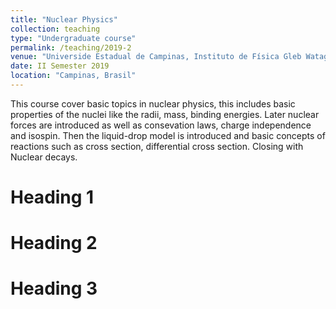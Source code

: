 ```yaml
---
title: "Nuclear Physics"
collection: teaching
type: "Undergraduate course"
permalink: /teaching/2019-2
venue: "Universide Estadual de Campinas, Instituto de Física Gleb Wataghin"
date: II Semester 2019
location: "Campinas, Brasil"
---
```


This course cover basic topics in nuclear physics, this includes basic properties of the nuclei like the radii, mass, binding energies. Later nuclear forces are introduced as well as consevation laws, charge independence and isospin. Then the liquid-drop model is introduced and basic concepts of reactions such as cross section, differential cross section. Closing with Nuclear decays.

Heading 1
======

Heading 2
======

Heading 3
======
